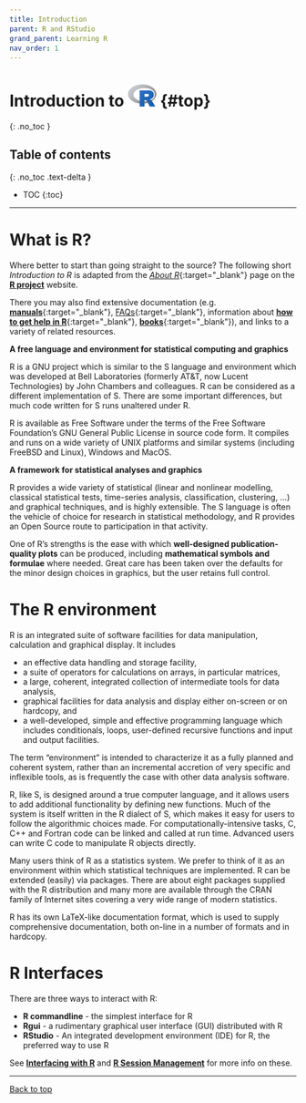 ```yaml
---
title: Introduction
parent: R and RStudio
grand_parent: Learning R
nav_order: 1
---
```


# Introduction to <img src="images/Rlogo.png" style="width:50px;"/> {#top}
{: .no_toc }


## Table of contents
{: .no_toc .text-delta }

- TOC
{:toc}

---

# What is R?

Where better to start than going straight to the source? The following short *Introduction to R* is adapted from the [*About R*](https://www.r-project.org/about.html){:target="_blank"} page on the [**R project**](https://www.r-project.org) website.

There you may also find extensive documentation (e.g. [**manuals**](https://cran.r-project.org/manuals.html){:target="_blank"}, [FAQs](https://cran.r-project.org/faqs.html){:target="_blank"}, information about [**how to get help in R**](https://www.r-project.org/help.html){:target="_blank"}, [**books**](https://www.r-project.org/doc/bib/R-books.html){:target="_blank"}), and links to a variety of related resources.

**A free language and environment for statistical computing and graphics**

  R is a GNU project which is similar to the S language and environment which was developed at Bell Laboratories (formerly AT&T, now Lucent Technologies) by John Chambers and colleagues. R can be considered as a different implementation of S. There are some important differences, but much code written for S runs unaltered under R.

  R is available as Free Software under the terms of the Free Software Foundation’s GNU General Public License in source code form. It compiles and runs on a wide variety of UNIX platforms and similar systems (including FreeBSD and Linux), Windows and MacOS.

**A framework for statistical analyses and graphics**

R provides a wide variety of statistical (linear and nonlinear modelling, classical statistical tests, time-series analysis, classification, clustering, …) and graphical techniques, and is highly extensible. The S language is often the vehicle of choice for research in statistical methodology, and R provides an Open Source route to participation in that activity.

One of R’s strengths is the ease with which **well-designed publication-quality plots** can be produced, including **mathematical symbols and formulae** where needed. Great care has been taken over the defaults for the minor design choices in graphics, but the user retains full control.

# The R environment

R is an integrated suite of software facilities for data manipulation, calculation and graphical display. It includes

- an effective data handling and storage facility,
- a suite of operators for calculations on arrays, in particular matrices,
- a large, coherent, integrated collection of intermediate tools for data analysis,
- graphical facilities for data analysis and display either on-screen or on hardcopy, and
- a well-developed, simple and effective programming language which includes conditionals, loops, user-defined recursive functions and input and output facilities.

The term “environment” is intended to characterize it as a fully planned and coherent system, rather than an incremental accretion of very specific and inflexible tools, as is frequently the case with other data analysis software.

R, like S, is designed around a true computer language, and it allows users to add additional functionality by defining new functions. Much of the system is itself written in the R dialect of S, which makes it easy for users to follow the algorithmic choices made. For computationally-intensive tasks, C, C++ and Fortran code can be linked and called at run time. Advanced users can write C code to manipulate R objects directly.

Many users think of R as a statistics system. We prefer to think of it as an environment within which statistical techniques are implemented. R can be extended (easily) via packages. There are about eight packages supplied with the R distribution and many more are available through the CRAN family of Internet sites covering a very wide range of modern statistics.

R has its own LaTeX-like documentation format, which is used to supply comprehensive documentation, both on-line in a number of formats and in hardcopy.

# R Interfaces

There are three ways to interact with R:

- **R commandline** - the simplest interface for R
- **Rgui** - a rudimentary graphical user interface (GUI) distributed with R
- **RStudio** - An integrated development environment (IDE) for R, the preferred way to use R

See [**Interfacing with R**](3_interfacing_with_r.md) and [**R Session Management**](4_r_session_management.md) for more info on these.

---

[Back to top](#top)
